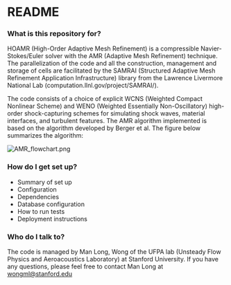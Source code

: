 # README #

### What is this repository for? ###

HOAMR (High-Order Adaptive Mesh Refinement) is a compressible Navier-Stokes/Euler solver with the AMR (Adaptive Mesh Refinement) technique. The parallelization of the code and all the construction, management and storage of cells are facilitated by the SAMRAI (Structured Adaptive Mesh Refinement Application Infrastructure) library from the Lawrence Livermore National Lab (computation.llnl.gov/project/SAMRAI/).

The code consists of a choice of explicit WCNS (Weighted Compact Nonlinear Scheme) and WENO (Weighted Essentially Non-Oscillatory) high-order shock-capturing schemes for simulating shock waves, material interfaces, and turbulent features. The AMR algorithm implemented is based on the algorithm developed by Berger et al. The figure below summarizes the algorithm:

![AMR_flowchart.png](https://bitbucket.org/repo/zzaMX8/images/2144227433-AMR_flowchart.png)


### How do I get set up? ###

* Summary of set up
* Configuration
* Dependencies
* Database configuration
* How to run tests
* Deployment instructions


### Who do I talk to? ###

The code is managed by Man Long, Wong of the UFPA lab (Unsteady Flow Physics and Aeroacoustics Laboratory) at Stanford University. If you have any questions, please feel free to contact Man Long at wongml@stanford.edu